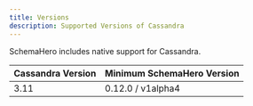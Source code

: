 ```yaml
---
title: Versions
description: Supported Versions of Cassandra
---
```


SchemaHero includes native support for Cassandra.

| Cassandra Version | Minimum SchemaHero Version |
|------------------|------------|
| 3.11 | 0.12.0 / v1alpha4 |
